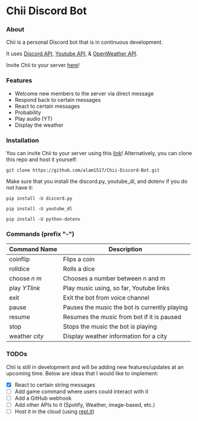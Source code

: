 # Chii Discord Bot

### About
Chii is a personal Discord bot that is in continuous development.

It uses [Discord API](https://discord.com/developers/docs/reference), [Youtube API](https://pypi.org/project/youtube_dl/), & [OpenWeather API](https://openweathermap.org/api).

Invite Chii to your server [here](https://discord.com/api/oauth2/authorize?client_id=788205742188003368&permissions=8&scope=bot)!

### Features
* Welcome new members to the server via direct message
* Respond back to certain messages
* React to certain messages
* Probability
* Play audio (YT)
* Display the weather

### Installation
You can invite Chii to your server using this [link](https://discord.com/api/oauth2/authorize?client_id=788205742188003368&permissions=8&scope=bot)!
Alternatively, you can clone this repo and host it yourself:
```
git clone https://github.com/alam1517/Chii-Discord-Bot.git
```
Make sure that you install the discord.py, youtube_dl, and dotenv if you do not have it:
```
pip install -U discord.py

pip install -U youtube_dl

pip install -U python-dotenv
```

### Commands (prefix "-")
Command Name | Description
-------------|------------
coinflip | Flips a coin
rolldice | Rolls a dice
choose *n* *m* | Chooses a number between n and m
play *YTlink* | Play music using, so far, Youtube links
exit | Exit the bot from voice channel
pause | Pauses the music the bot is currently playing
resume | Resumes the music from bot if it is paused
stop | Stops the music the bot is playing
weather *city* | Display weather information for a city

### TODOs
Chii is still in development and will be adding new features/updates at an upcoming time.
Below are ideas that I would like to implement:
- [x] React to certain string messages
- [ ] Add game command where users could interact with it
- [ ] Add a GitHub webhook
- [ ] Add other APIs to it (Spotify, Weather, image-based, etc.)
- [ ] Host it in the cloud (using [repl.it](https://repl.it))
